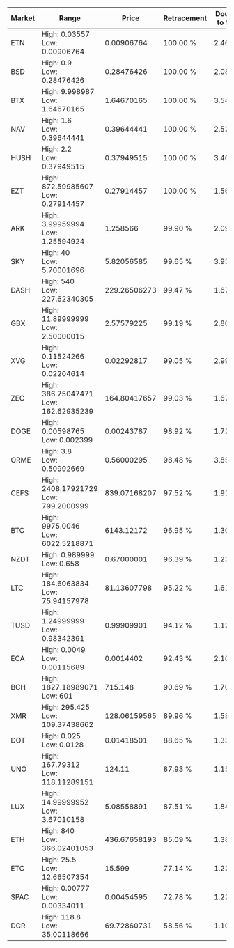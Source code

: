 | Market | Range | Price| Retracement | Doubles to 50% |
| --- | --- | --- | --- | --- |
| ETN | High: 0.03557<br />Low: 0.00906764 | 0.00906764 | 100.00 % | 2.46 |
| BSD | High: 0.9<br />Low: 0.28476426 | 0.28476426 | 100.00 % | 2.08 |
| BTX | High: 9.998987<br />Low: 1.64670165 | 1.64670165 | 100.00 % | 3.54 |
| NAV | High: 1.6<br />Low: 0.39644441 | 0.39644441 | 100.00 % | 2.52 |
| HUSH | High: 2.2<br />Low: 0.37949515 | 0.37949515 | 100.00 % | 3.40 |
| EZT | High: 872.59985607<br />Low: 0.27914457 | 0.27914457 | 100.00 % | 1,563.49 |
| ARK | High: 3.99959994<br />Low: 1.25594924 | 1.258566 | 99.90 % | 2.09 |
| SKY | High: 40<br />Low: 5.70001696 | 5.82056585 | 99.65 % | 3.93 |
| DASH | High: 540<br />Low: 227.62340305 | 229.26506273 | 99.47 % | 1.67 |
| GBX | High: 11.89999999<br />Low: 2.50000015 | 2.57579225 | 99.19 % | 2.80 |
| XVG | High: 0.11524266<br />Low: 0.02204614 | 0.02292817 | 99.05 % | 2.99 |
| ZEC | High: 386.75047471<br />Low: 162.62935239 | 164.80417657 | 99.03 % | 1.67 |
| DOGE | High: 0.00598765<br />Low: 0.002399 | 0.00243787 | 98.92 % | 1.72 |
| ORME | High: 3.8<br />Low: 0.50992669 | 0.56000295 | 98.48 % | 3.85 |
| CEFS | High: 2408.17921729<br />Low: 799.2000999 | 839.07168207 | 97.52 % | 1.91 |
| BTC | High: 9975.0046<br />Low: 6022.5218871 | 6143.12172 | 96.95 % | 1.30 |
| NZDT | High: 0.989999<br />Low: 0.658 | 0.67000001 | 96.39 % | 1.23 |
| LTC | High: 184.6063834<br />Low: 75.94157978 | 81.13607798 | 95.22 % | 1.61 |
| TUSD | High: 1.24999999<br />Low: 0.98342391 | 0.99909901 | 94.12 % | 1.12 |
| ECA | High: 0.0049<br />Low: 0.00115689 | 0.0014402 | 92.43 % | 2.10 |
| BCH | High: 1827.18989071<br />Low: 601 | 715.148 | 90.69 % | 1.70 |
| XMR | High: 295.425<br />Low: 109.37438662 | 128.06159565 | 89.96 % | 1.58 |
| DOT | High: 0.025<br />Low: 0.0128 | 0.01418501 | 88.65 % | 1.33 |
| UNO | High: 167.79312<br />Low: 118.11289151 | 124.11 | 87.93 % | 1.15 |
| LUX | High: 14.99999952<br />Low: 3.67010158 | 5.08558891 | 87.51 % | 1.84 |
| ETH | High: 840<br />Low: 366.02401053 | 436.67658193 | 85.09 % | 1.38 |
| ETC | High: 25.5<br />Low: 12.66507354 | 15.599 | 77.14 % | 1.22 |
| $PAC | High: 0.00777<br />Low: 0.00334011 | 0.00454595 | 72.78 % | 1.22 |
| DCR | High: 118.8<br />Low: 35.00118666 | 69.72860731 | 58.56 % | 1.10 |
